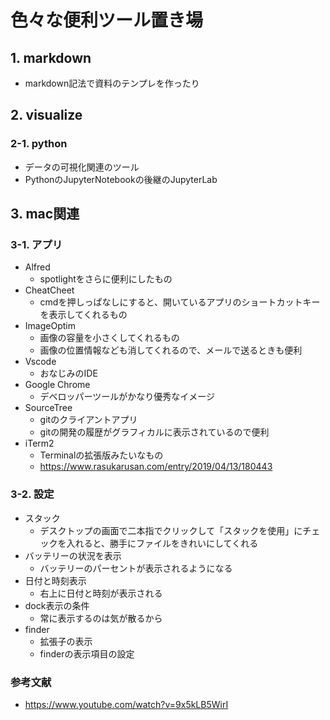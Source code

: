 # 色々な便利ツール置き場

## 1. markdown
- markdown記法で資料のテンプレを作ったり

## 2. visualize
### 2-1. python
- データの可視化関連のツール
- PythonのJupyterNotebookの後継のJupyterLab

## 3. mac関連
### 3-1. アプリ
- Alfred
  - spotlightをさらに便利にしたもの
- CheatCheet
  - cmdを押しっぱなしにすると、開いているアプリのショートカットキーを表示してくれるもの
- ImageOptim
  - 画像の容量を小さくしてくれるもの
  - 画像の位置情報なども消してくれるので、メールで送るときも便利
- Vscode
  - おなじみのIDE
- Google Chrome
  - デベロッパーツールがかなり優秀なイメージ
- SourceTree
  - gitのクライアントアプリ
  - gitの開発の履歴がグラフィカルに表示されているので便利
- iTerm2
  - Terminalの拡張版みたいなもの
  - https://www.rasukarusan.com/entry/2019/04/13/180443
### 3-2. 設定
- スタック
  - デスクトップの画面で二本指でクリックして「スタックを使用」にチェックを入れると、勝手にファイルをきれいにしてくれる
- バッテリーの状況を表示
  - バッテリーのパーセントが表示されるようになる
- 日付と時刻表示
  - 右上に日付と時刻が表示される
- dock表示の条件
  - 常に表示するのは気が散るから
- finder
  - 拡張子の表示
  - finderの表示項目の設定

### 参考文献
- https://www.youtube.com/watch?v=9x5kLB5WirI
